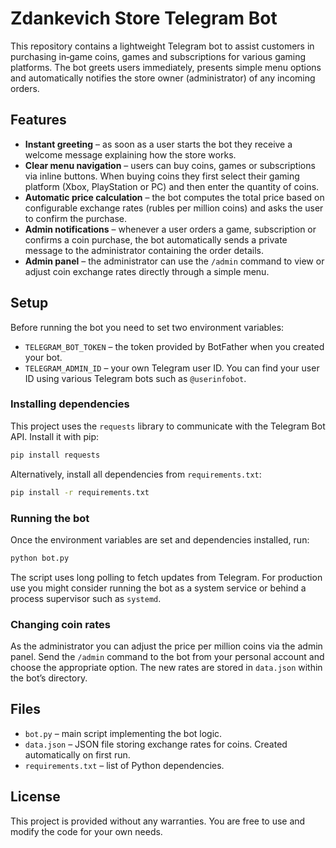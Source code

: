 # Zdankevich Store Telegram Bot

This repository contains a lightweight Telegram bot to assist customers in purchasing in‑game coins, games and subscriptions for various gaming platforms. The bot greets users immediately, presents simple menu options and automatically notifies the store owner (administrator) of any incoming orders.

## Features

* **Instant greeting** – as soon as a user starts the bot they receive a welcome message explaining how the store works.
* **Clear menu navigation** – users can buy coins, games or subscriptions via inline buttons. When buying coins they first select their gaming platform (Xbox, PlayStation or PC) and then enter the quantity of coins.
* **Automatic price calculation** – the bot computes the total price based on configurable exchange rates (rubles per million coins) and asks the user to confirm the purchase.
* **Admin notifications** – whenever a user orders a game, subscription or confirms a coin purchase, the bot automatically sends a private message to the administrator containing the order details.
* **Admin panel** – the administrator can use the `/admin` command to view or adjust coin exchange rates directly through a simple menu.

## Setup

Before running the bot you need to set two environment variables:

* `TELEGRAM_BOT_TOKEN` – the token provided by BotFather when you created your bot.
* `TELEGRAM_ADMIN_ID` – your own Telegram user ID. You can find your user ID using various Telegram bots such as `@userinfobot`.

### Installing dependencies

This project uses the `requests` library to communicate with the Telegram Bot API. Install it with pip:

```bash
pip install requests
```

Alternatively, install all dependencies from `requirements.txt`:

```bash
pip install -r requirements.txt
```

### Running the bot

Once the environment variables are set and dependencies installed, run:

```bash
python bot.py
```

The script uses long polling to fetch updates from Telegram. For production use you might consider running the bot as a system service or behind a process supervisor such as `systemd`.

### Changing coin rates

As the administrator you can adjust the price per million coins via the admin panel. Send the `/admin` command to the bot from your personal account and choose the appropriate option. The new rates are stored in `data.json` within the bot’s directory.

## Files

* `bot.py` – main script implementing the bot logic.
* `data.json` – JSON file storing exchange rates for coins. Created automatically on first run.
* `requirements.txt` – list of Python dependencies.

## License

This project is provided without any warranties. You are free to use and modify the code for your own needs.